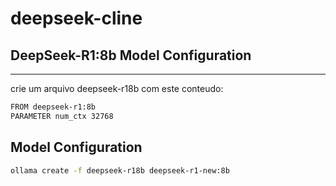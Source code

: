 # deepseek-cline

## DeepSeek-R1:8b Model Configuration
---
crie um arquivo deepseek-r18b com este conteudo:
 ```bash
FROM deepseek-r1:8b
PARAMETER num_ctx 32768
```

## Model Configuration
```bash
ollama create -f deepseek-r18b deepseek-r1-new:8b
```
